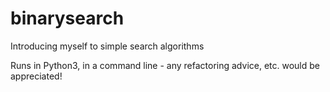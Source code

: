 # binarysearch
Introducing myself to simple search algorithms

Runs in Python3, in a command line - any refactoring advice, etc. would be appreciated!
